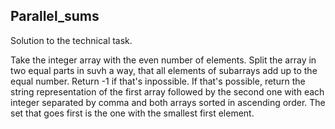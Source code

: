 ## Parallel_sums

Solution to the technical task.

Take the integer array with the even number of elements. Split the array
in two equal parts in suvh a way, that all elements of subarrays add up to the equal number.
Return -1 if that's inpossible.
If that's possible, return the string representation of the first array followed by the second one with
each integer separated by comma and both arrays sorted in ascending order. The set that goes first is the one with the 
smallest first element.
